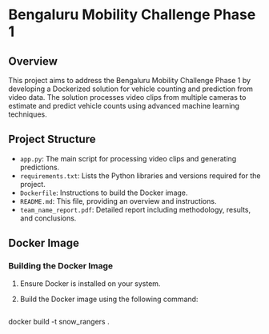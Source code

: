 # Bengaluru Mobility Challenge Phase 1

## Overview

This project aims to address the Bengaluru Mobility Challenge Phase 1 by developing a Dockerized solution for vehicle counting and prediction from video data. The solution processes video clips from multiple cameras to estimate and predict vehicle counts using advanced machine learning techniques.

## Project Structure

- `app.py`: The main script for processing video clips and generating predictions.
- `requirements.txt`: Lists the Python libraries and versions required for the project.
- `Dockerfile`: Instructions to build the Docker image.
- `README.md`: This file, providing an overview and instructions.
- `team_name_report.pdf`: Detailed report including methodology, results, and conclusions.

## Docker Image

### Building the Docker Image

1. Ensure Docker is installed on your system.
2. Build the Docker image using the following command:

   ```sh
 docker build -t snow_rangers . 
